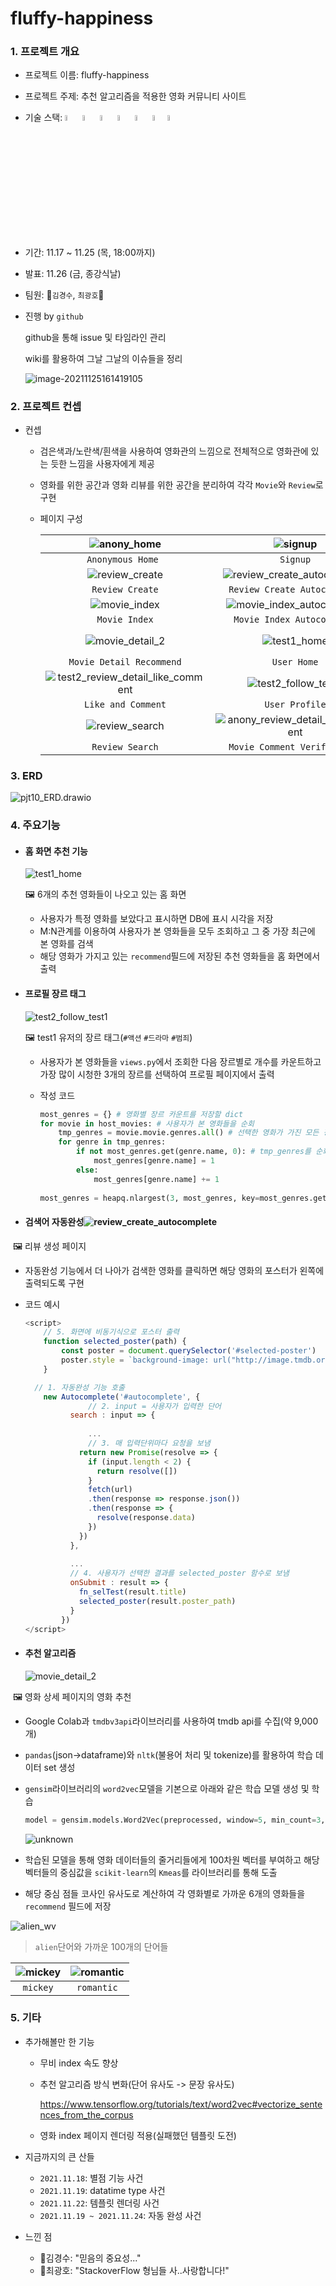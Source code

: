 # fluffy-happiness

### 1. 프로젝트 개요

- 프로젝트 이름: fluffy-happiness

- 프로젝트 주제: 추천 알고리즘을 적용한 영화 커뮤니티 사이트

- 기술 스택: <img src="https://img.shields.io/badge/javascript-F7DF1E?style=for-the-badge&logo=javascript&logoColor=black" height="5%"> <img src="https://img.shields.io/badge/bootstrap-7952B3?style=for-the-badge&logo=bootstrap&logoColor=white" height="5%"> <img src="https://img.shields.io/badge/vue.js-4FC08D?style=for-the-badge&logo=vue.js&logoColor=white" height="5%">  <img src="https://img.shields.io/badge/html-E34F26?style=for-the-badge&logo=html5&logoColor=white" height="5%"> <img src="https://img.shields.io/badge/css-1572B6?style=for-the-badge&logo=css3&logoColor=white" height="5%"> <img src="https://img.shields.io/badge/django-4FC08D?style=for-the-badge&logo=django&logoColor=white" height="5%"><img src="https://img.shields.io/badge/python-1533B0?style=for-the-badge&logo=python&logoColor=yellow" height="5%">

- 기간: 11.17 ~ 11.25 (목, 18:00까지)

- 발표: 11.26 (금, 종강식날)

- 팀원: 🤛`김경수`, `최광호`🤜

- 진행 by `github`

  github을 통해 issue 및 타임라인 관리

  wiki를 활용하여 그날 그날의 이슈들을 정리

  ![image-20211125161419105](README.assets/image-20211125161419105.png)

### 2. 프로젝트 컨셉

- 컨셉

  - 검은색과/노란색/흰색을 사용하여 영화관의 느낌으로 전체적으로 영화관에 있는 듯한 느낌을 사용자에게 제공
  - 영화를 위한 공간과 영화 리뷰를 위한 공간을 분리하여 각각 `Movie`와 `Review`로 구현

  - 페이지 구성

     |         ![anony_home](README.assets/anony_home.png)          |             ![signup](README.assets/signup.png)              |              ![login](README.assets/login.png)               |
    | :----------------------------------------------------------: | :----------------------------------------------------------: | :----------------------------------------------------------: |
    |                      `Anonymous Home `                       |                           `Signup`                           |                           `Login`                            |
    |      ![review_create](README.assets/review_create.png)       | ![review_create_autocomplete](README.assets/review_create_autocomplete.png) |      ![review_detail](README.assets/review_detail.png)       |
    |                       `Review Create`                        |                 `Review Create Autocomplete`                 |                       `Review Detail`                        |
    |        ![movie_index](README.assets/movie_index.png)         | ![movie_index_autocomplete](README.assets/movie_index_autocomplete.png) |     ![movie_detail_1](README.assets/movie_detail_1.png)      |
    |                        `Movie Index`                         |                  `Movie Index Autocomplete`                  |                    `Movie Detail Trailer`                    |
    |     ![movie_detail_2](README.assets/movie_detail_2.png)      |         ![test1_home](README.assets/test1_home.png)          | ![test2_review_detail_update_or_delete](README.assets/test2_review_detail_update_or_delete.png) |
    |                   `Movie Detail Recommend`                   |                         `User Home`                          |               `Review Authority Verification`                |
    | ![test2_review_detail_like_comment](README.assets/test2_review_detail_like_comment.png) | ![test2_follow_test1](README.assets/test2_follow_test1.png)  |       ![review_index](README.assets/review_index.png)        |
    |                      `Like and Comment`                      |                        `User Profile`                        |                        `Review Index`                        |
    |      ![review_search](README.assets/review_search.png)       | ![anony_review_detail_no_comment](README.assets/anony_review_detail_no_comment.png) |              ![about](README.assets/about.png)               |
    |                       `Review Search`                        |                 `Movie Comment Verification`                 |                           `About`                            |



### 3. ERD

![pjt10_ERD.drawio](README.assets/pjt10_ERD.drawio.png)

###  4. 주요기능

- #### 홈 화면 추천 기능

  ![test1_home](README.assets/test1_home.png)

  :framed_picture: 6개의 추천 영화들이 나오고 있는 홈 화면

  - 사용자가 특정 영화를 보았다고 표시하면 DB에 표시 시각을 저장
  - M:N관계를 이용하여 사용자가 본 영화들을 모두 조회하고 그 중 가장 최근에 본 영화를 검색
  - 해당 영화가 가지고 있는 `recommend`필드에 저장된 추천 영화들을 홈 화면에서 출력



- #### 프로필 장르 태그

  ![test2_follow_test1](README.assets/test2_follow_test1.png)

  :framed_picture: test1 유저의 장르 태그(`#액션` `#드라마` `#범죄`)

  - 사용자가 본 영화들을 `views.py`에서 조회한 다음 장르별로 개수를 카운트하고 가장 많이 시청한 3개의 장르를 선택하여 프로필 페이지에서 출력

  - 작성 코드

    ```python
    most_genres = {} # 영화별 장르 카운트를 저장할 dict
    for movie in host_movies: # 사용자가 본 영화들을 순회
        tmp_genres = movie.movie.genres.all() # 선택한 영화가 가진 모든 장르를 tmp_genres에 저장
        for genre in tmp_genres:
            if not most_genres.get(genre.name, 0): # tmp_genres를 순회하면서 장르들을 카운트
                most_genres[genre.name] = 1
            else:
                most_genres[genre.name] += 1
                
    most_genres = heapq.nlargest(3, most_genres, key=most_genres.get) # heapq 라이브러리를 사용하여 가장 많은 장르 3개만 저장
    ```



- #### 검색어 자동완성![review_create_autocomplete](README.assets/review_create_autocomplete.png)

​	:framed_picture: 리뷰 생성 페이지

- 자동완성 기능에서 더 나아가 검색한 영화를 클릭하면 해당 영화의 포스터가 왼쪽에 출력되도록 구현

- 코드 예시

  ```javascript
  <script>
      // 5. 화면에 비동기식으로 포스터 출력
      function selected_poster(path) {
          const poster = document.querySelector('#selected-poster')
          poster.style = `background-image: url("http://image.tmdb.org/t/p/original${path}"); background-size: contain;`
      }
  
  	// 1. 자동완성 기능 호출	
      new Autocomplete('#autocomplete', {
          		// 2. input = 사용자가 입력한 단어
            search : input => {
                
                ...
                // 3. 매 입력단위마다 요청을 보냄
              return new Promise(resolve => {
                if (input.length < 2) {
                  return resolve([])
                }
                fetch(url)
                .then(response => response.json())
                .then(response => {
                  resolve(response.data)
                })
              })
            },
           
  			...
            // 4. 사용자가 선택한 결과를 selected_poster 함수로 보냄
            onSubmit : result => {
              fn_selTest(result.title)
              selected_poster(result.poster_path)
            }
          })
  </script>
  ```

  

- #### 추천 알고리즘

  ![movie_detail_2](README.assets/movie_detail_2.png)

​	:framed_picture: 영화 상세 페이지의 영화 추천

- Google Colab과 `tmdbv3api`라이브러리를 사용하여 tmdb api를 수집(약 9,000 개)

- `pandas`(json->dataframe)와 `nltk`(불용어 처리 및 tokenize)를 활용하여 학습 데이터 set 생성

- `gensim`라이브러리의 `word2vec`모델을 기본으로 아래와 같은 학습 모델 생성 및 학습

  ```python
  model = gensim.models.Word2Vec(preprocessed, window=5, min_count=3, sg=1, iter=1000)
  ```

  ![unknown](README.assets/unknown.png)

- 학습된 모델을 통해 영화 데이터들의 줄거리들에게 100차원 벡터를 부여하고 해당 벡터들의 중심값을 `scikit-learn`의 `Kmeas`를 라이브러리를 통해 도출
- 해당 중심 점들 코사인 유사도로 계산하여 각 영화별로 가까운 6개의 영화들을 `recommend` 필드에 저장

![alien_wv](README.assets/alien_wv.gif)

> `alien`단어와 가까운 100개의 단어들

| ![mickey](README.assets/mickey.jpg) | ![romantic](README.assets/romantic.jpg) |
| :---------------------------------: | :-------------------------------------: |
|              `mickey`               |               `romantic`                |



### 5. 기타

- 추가해볼만 한 기능

  - 무비 index 속도 향상

  - 추천 알고리즘 방식 변화(단어 유사도 -> 문장 유사도)

    https://www.tensorflow.org/tutorials/text/word2vec#vectorize_sentences_from_the_corpus

  - 영화 index 페이지 렌더링 적용(실패했던 템플릿 도전)

- 지금까지의 큰 산들

  - `2021.11.18`: 별점 기능 사건
  - `2021.11.19`: datatime type 사건
  - `2021.11.22`: 템플릿 렌더링 사건
  - `2021.11.19 ~ 2021.11.24`: 자동 완성 사건

- 느낀 점

  - 💪김경수: "믿음의 중요성..."
  - 🦵최광호: "StackoverFlow 형님들 사..사랑합니다!"
